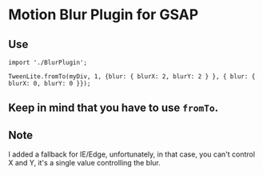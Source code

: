 # Motion Blur Plugin for GSAP

## Use
```
import './BlurPlugin';

TweenLite.fromTo(myDiv, 1, {blur: { blurX: 2, blurY: 2 } }, { blur: { blurX: 0, blurY: 0 }});
```

## Keep in mind that you have to use `fromTo`.

## Note
I added a fallback for IE/Edge, unfortunately, in that case, you can't control X and Y, it's a single value controlling the blur.